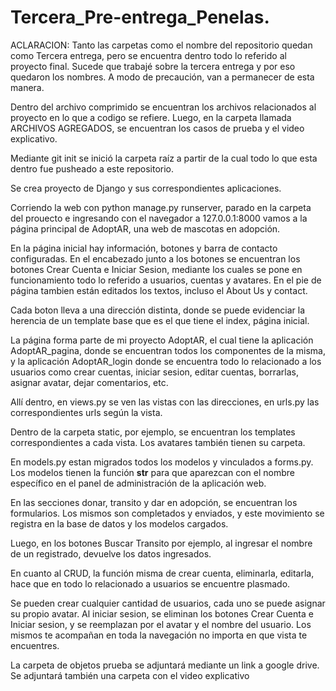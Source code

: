 # Tercera_Pre-entrega_Penelas.
ACLARACION: Tanto las carpetas como el nombre del repositorio quedan como Tercera entrega, pero se encuentra dentro todo lo referido al proyecto final. Sucede que trabajé sobre la tercera entrega y por eso quedaron los nombres. A modo de precaución, van a permanecer de esta manera.

Dentro del archivo comprimido se encuentran los archivos relacionados al proyecto en lo que a codigo se refiere. Luego, en la carpeta llamada ARCHIVOS AGREGADOS, se encuentran los casos de prueba y el video explicativo.

Mediante git init se inició la carpeta raíz a partir de la cual todo lo que esta dentro fue pusheado a este repositorio.

Se crea proyecto de Django y sus correspondientes aplicaciones.

Corriendo la web con python manage.py runserver, parado en la carpeta del prouecto e ingresando con el navegador a 127.0.0.1:8000 vamos a la página principal de AdoptAR, una web de mascotas en adopción. 

En la página inicial hay información, botones y barra de contacto configuradas. En el encabezado junto a los botones se encuentran los botones Crear Cuenta e Iniciar Sesion, mediante los cuales se pone en funcionamiento todo lo referido a usuarios, cuentas y avatares. En el pie de página tambien están editados los textos, incluso el About Us y contact.

Cada boton lleva a una dirección distinta, donde se puede evidenciar la herencia de un template base que es el que tiene el index, página inicial.

La página forma parte de mi proyecto AdoptAR, el cual tiene la aplicación AdoptAR_pagina, donde se encuentran todos los componentes de la misma, y la aplicación AdoptAR_login donde se encuentra todo lo relacionado a los usuarios como crear cuentas, iniciar sesion, editar cuentas, borrarlas, asignar avatar, dejar comentarios, etc.

Allí dentro, en views.py se ven las vistas con las direcciones, en urls.py las correspondientes urls según la vista.

Dentro de la carpeta static, por ejemplo, se encuentran los templates correspondientes a cada vista. Los avatares también tienen su carpeta.

En models.py estan migrados todos los modelos y vinculados a forms.py. Los modelos tienen la función __str__ para que aparezcan con el nombre específico en el panel de administración de la aplicación web.

En las secciones donar, transito y dar en adopción, se encuentran los formularios. Los mismos son completados y enviados, y este movimiento se registra en la base de datos y los modelos cargados.

Luego, en los botones Buscar Transito por ejemplo, al ingresar el nombre de un registrado, devuelve los datos ingresados.

En cuanto al CRUD, la función misma de crear cuenta, eliminarla, editarla, hace que en todo lo relacionado a usuarios se encuentre plasmado.

Se pueden crear cualquier cantidad de usuarios, cada uno se puede asignar su propio avatar. Al iniciar sesion, se eliminan los botones Crear Cuenta e Iniciar sesion, y se reemplazan por el avatar y el nombre del usuario. Los mismos te acompañan en toda la navegación no importa en que vista te encuentres.

La carpeta de objetos prueba se adjuntará mediante un link a google drive. Se adjuntará también una carpeta con el video explicativo
